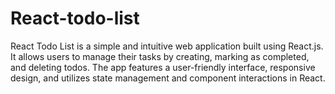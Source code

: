 # React-todo-list
React Todo List is a simple and intuitive web application built using React.js. It allows users to manage their tasks by creating, marking as completed, and deleting todos. The app features a user-friendly interface, responsive design, and utilizes state management and component interactions in React.
